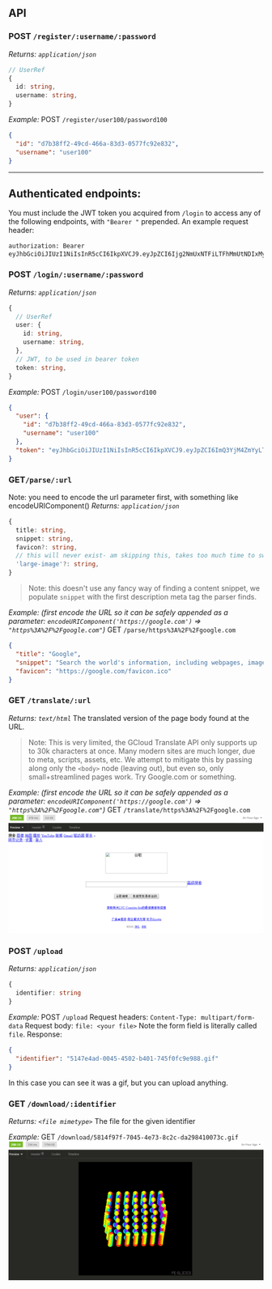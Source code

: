 
## API

### POST `/register/:username/:password`
_Returns: `application/json`_
```ts
// UserRef
{
  id: string,
  username: string,
}
```
_Example:_
POST `/register/user100/password100`
```json
{
  "id": "d7b38ff2-49cd-466a-83d3-0577fc92e832",
  "username": "user100"
}
```
----
## Authenticated endpoints:
You must include the JWT token you acquired from `/login` to access any of the following endpoints, with `"Bearer "` prepended.
An example request header:
```
authorization: Bearer eyJhbGciOiJIUzI1NiIsInR5cCI6IkpXVCJ9.eyJpZCI6Ijg2NmUxNTFiLTFhMmUtNDIxMy1iNjYxLTQxNzZkOGQyODUwMSIsInVzZXJuYW1lIjoidXNlcjIiLCJpYXQiOjE1OTg0OTM4NjEsImV4cCI6MTU5ODU4MDI2MX0.T475gLdaqaztNiFE2lCIyEMK1BuWIniBGVeYPDxDYIc
```


### POST `/login/:username/:password`
_Returns: `application/json`_
```ts
{
  // UserRef
  user: {
    id: string,
    username: string,
  },
  // JWT, to be used in bearer token
  token: string,
}
```
_Example:_
POST `/login/user100/password100`
```json
{
  "user": {
    "id": "d7b38ff2-49cd-466a-83d3-0577fc92e832",
    "username": "user100"
  },
  "token": "eyJhbGciOiJIUzI1NiIsInR5cCI6IkpXVCJ9.eyJpZCI6ImQ3YjM4ZmYyLTQ5Y2QtNDY2YS04M2QzLTA1NzdmYzkyZTgzMiIsInVzZXJuYW1lIjoidXNlcjEwMCIsImlhdCI6MTU5ODUxMTQ1OCwiZXhwIjoxNTk4NTk3ODU4fQ.MF46y1Y2GcGFxSZc8zqVKEmXCIXIdbxIfGs7Y0xhKsY"
}
```

### GET`/parse/:url`
Note: you need to encode the url parameter first, with something like encodeURIComponent()
_Returns: `application/json`_
```ts
{
  title: string,
  snippet: string,
  favicon?: string,
  // this will never exist- am skipping this, takes too much time to switch to puppeteer
  'large-image'?: string,
}
```
> Note: this doesn't use any fancy way of finding a content snippet, we populate `snippet` with the first description meta tag the parser finds.

_Example: (first encode the URL so it can be safely appended as a parameter: `encodeURIComponent('https://google.com')` => `"https%3A%2F%2Fgoogle.com"`)_
GET `/parse/https%3A%2F%2Fgoogle.com`
```json
{
  "title": "Google",
  "snippet": "Search the world's information, including webpages, images, videos and more. Google has many special features to help you find exactly what you're looking for.",
  "favicon": "https://google.com/favicon.ico"
}
```


### GET `/translate/:url`
_Returns: `text/html`_
The translated version of the page body found at the URL.
> Note: This is very limited, the GCloud Translate API only supports up to 30k characters at once. Many modern sites are much longer, due to meta, scripts, assets, etc. We attempt to mitigate this by passing along only the `<body>` node (leaving <head> out), but even so, only small+streamlined pages work. Try Google.com or something.

_Example: (first encode the URL so it can be safely appended as a parameter: `encodeURIComponent('https://google.com')` => `"https%3A%2F%2Fgoogle.com"`)_
GET `/translate/https%3A%2F%2Fgoogle.com`
![Translation output (Insomnia preview)](/screenshot-translation.png)

### POST `/upload`
_Returns: `application/json`_
```ts
{
  identifier: string
}
```

_Example:_
POST `/upload`
Request headers:
`Content-Type: multipart/form-data`
Request body:
`file: <your file>`
Note the form field is literally called `file`.
Response:
```json
{
  "identifier": "5147e4ad-0045-4502-b401-745f0fc9e988.gif"
}
```
In this case you can see it was a gif, but you can upload anything.

### GET `/download/:identifier`
_Returns: `<file mimetype>`_
The file for the given identifier

_Example:_
GET `/download/5814f97f-7045-4e73-8c2c-da298410073c.gif`
![Download output (Insomnia preview)](/screenshot-download.png)

